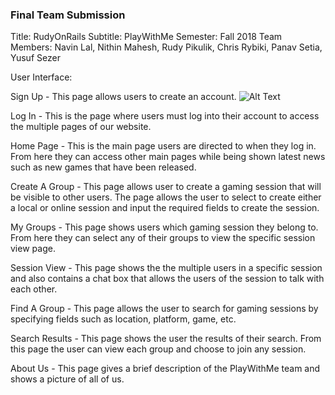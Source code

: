 ### Final Team Submission

Title: RudyOnRails
Subtitle: PlayWithMe
Semester: Fall 2018
Team Members: Navin Lal, Nithin Mahesh, Rudy Pikulik, Chris Rybiki, Panav Setia, Yusuf Sezer


User Interface:

Sign Up - This page allows users to create an account.
![Alt Text](/img/HomePage.PNG)

Log In - This is the page where users must log into their account to access the multiple pages of our website.

Home Page - This is the main page users are directed to when they log in. From here they can access other main pages while being shown latest news such as new games that have been released.

Create A Group - This page allows user to create a gaming session that will be visible to other users. The page allows the user to select to create either a local or online session and input the required fields to create the session.

My Groups - This page shows users which gaming session they belong to. From here they can select any of their groups to view the specific session view page.

Session View - This page shows the the multiple users in a specific session and also contains a chat box that allows the users of the session to talk with each other.

Find A Group - This page allows the user to search for gaming sessions by specifying fields such as location, platform, game, etc.

Search Results - This page shows the user the results of their search. From this page the user can view each group and choose to join any session.

About Us - This page gives a brief description of the PlayWithMe team and shows a picture of all of us.

 
